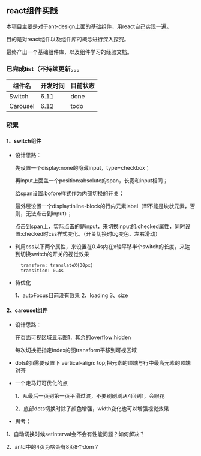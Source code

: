 ## react组件实践

本项目主要是对于ant-design上面的基础组件，用react自己实现一遍。

目的是对react组件以及组件库的概念进行深入探究。

最终产出一个基础组件库，以及组件学习的经验文档。

### 已完成list（不持续更新。。。

|组件名|开发时间|目前状态|
|--|--|--|
|Switch|6.11|done|
|Carousel|6.12|todo|

### 积累

#### 1、switch组件

* 设计思路：

    先设置一个display:none的隐藏input，type=checkbox；

    再input上面盖一个position:absolute的span，长宽和input相同；
    
    给span设置:bofore样式作为内部切换的开关；
    
    最外层设置一个display:inline-block的行内元素label（!!!不能是块状元素，否则，无法点击到input）；
    
    点击到span上，实际点击的是input，来切换input的:checked属性，同时设置:checked时css样式变化。（开关切换时bg变色、左右滑动）

* 利用css以下两个属性，来设置在0.4s内在x轴平移半个switch的长度，来达到切换switch的开关的视觉效果
    
        transform: translateX(30px)
        transition: 0.4s

* 待优化

    1、autoFocus目前没有效果
    2、loading
    3、size


#### 2、carousel组件

* 设计思路：

    在页面可视区域显示图1，其余的overflow:hidden

    每次切换把指定index的图transform平移到可视区域

* dots的li需要设置下 vertical-align: top;把元素的顶端与行中最高元素的顶端对齐

* 一个走马灯可优化的点

    1、从最后一页到第一页平滑过渡，不要刷刷刷从4回到1，会眼花

    2、底部dots切换时除了颜色增强，width变化也可以增强视觉效果


* 思考：

1、自动切换时候setInterval会不会有性能问题？如何解决？

2、antd中的4页为啥会有8页8个dom？








